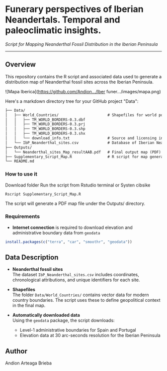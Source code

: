 # Funerary perspectives of Iberian Neandertals. Temporal and paleoclimatic insights.
*Script for Mapping Neanderthal Fossil Distribution in the Iberian Peninsula*

---
## Overview

This repository contains the R script and associated data used to generate a distribution map of Neanderthal fossil sites across the Iberian Peninsula.


![Mapa Iberica](https://github.com/Andion.../Iber funer.../images/mapa.png)

Here's a markdown directory tree for your GitHub project "Data":

```markdown
├── Data/
│   ├── World_Countries/                      # Shapefiles for world political boundaries
│   │   ├── TM_WORLD_BORDERS-0.3.dbf
│   │   ├── TM_WORLD_BORDERS-0.3.prj
│   │   ├── TM_WORLD_BORDERS-0.3.shp
│   │   ├── TM_WORLD_BORDERS-0.3.shx
│   │   └── download_info.txt                 # Source and licensing info
│   └── IbP_Neanderthal_sites.csv             # Database of Iberian Neanderthal fossil sites
├── Outputs/
│   └── Neanderthal_sites_Map_resultAAB.pdf   # Final output map (PDF)
├── Supplementary_Script_Map.R                # R script for map generation
└── README.md
```

### How to use it
Download folder 
Run the script from Rstudio terminal or Systen cibsike
```R
Rscript Supplementary_Script_Map.R
```
The script will generate a PDF map file under the Outputs/ directory.

### Requirements
- **Internet connection** is required to download elevation and administrative boundary data from `geodata`
```R
install.packages(c("terra", "car", "smoothr", "geodata"))
```

## Data Description

- **Neanderthal fossil sites**  
  The dataset `IbP_Neanderthal_sites.csv` includes coordinates, chronological attributions, and unique identifiers for each site.

- **Shapefiles**  
  The folder `Data/World_Countries/` contains vector data for modern country boundaries. The script uses these to define geopolitical context in the final map.

- **Automatically downloaded data**  
  Using the `geodata` package, the script downloads:
  - Level-1 administrative boundaries for Spain and Portugal  
  - Elevation data at 30 arc-seconds resolution for the Iberian Peninsula

## Author
Andion Arteaga Brieba
